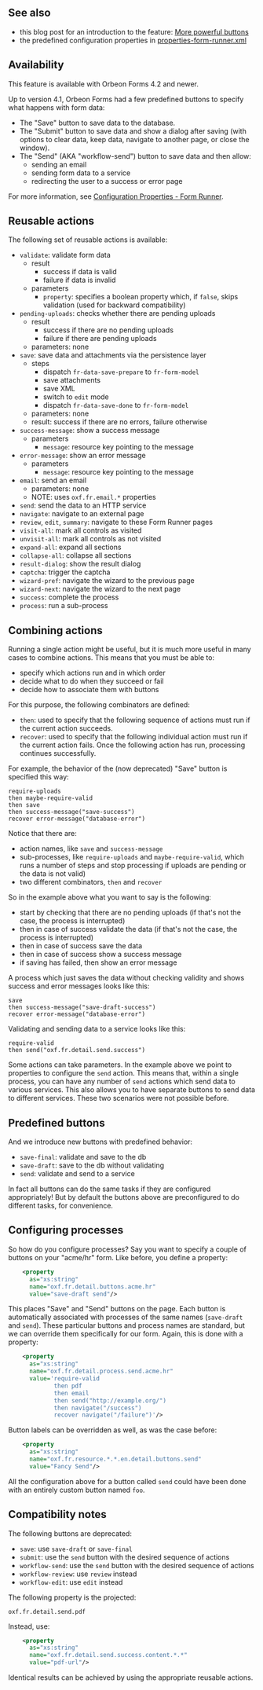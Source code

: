 ## See also

- this blog post for an introduction to the feature: [More powerful buttons](http://blog.orbeon.com/2013/04/more-powerful-buttons.html)
- the predefined configuration properties in [properties-form-runner.xml](https://github.com/orbeon/orbeon-forms/blob/master/src/resources-packaged/config/properties-form-runner.xml)

## Availability

This feature is available with Orbeon Forms 4.2 and newer.

Up to version 4.1, Orbeon Forms had a few predefined buttons to specify what happens with form data:

- The "Save" button to save data to the database.
- The "Submit" button to save data and show a dialog after saving (with options to clear data, keep data, navigate to another page, or close the window).
- The "Send" (AKA "workflow-send") button to save data and then allow:
    - sending an email
    - sending form data to a service
    - redirecting the user to a success or error page

For more information, see [Configuration Properties - Form Runner](http://wiki.orbeon.com/forms/doc/developer-guide/configuration-properties/configuration-properties-form-runner).

## Reusable actions

The following set of reusable actions is available:

- `validate`: validate form data
    - result
        - success if data is valid
        - failure if data is invalid
    - parameters
        - `property`: specifies a boolean property which, if `false`, skips validation (used for backward compatibility)
- `pending-uploads`: checks whether there are pending uploads
    - result
        - success if there are no pending uploads
        - failure if there are pending uploads
    - parameters: none
- `save`: save data and attachments via the persistence layer
    - steps
        - dispatch `fr-data-save-prepare` to `fr-form-model`
        - save attachments
        - save XML
        - switch to `edit` mode
        - dispatch `fr-data-save-done` to `fr-form-model`
    - parameters: none
    - result: success if there are no errors, failure otherwise
- `success-message`: show a success message
    - parameters
        - `message`: resource key pointing to the message
- `error-message`: show an error message
    - parameters
        - `message`: resource key pointing to the message
- `email`: send an email
    - parameters: none
    - NOTE: uses `oxf.fr.email.*` properties
- `send`: send the data to an HTTP service
- `navigate`: navigate to an external page
- `review`, `edit`, `summary`: navigate to these Form Runner pages
- `visit-all`: mark all controls as visited
- `unvisit-all`: mark all controls as not visited
- `expand-all`: expand all sections
- `collapse-all`: collapse all sections
- `result-dialog`: show the result dialog
- `captcha`: trigger the captcha
- `wizard-pref`: navigate the wizard to the previous page
- `wizard-next`: navigate the wizard to the next page
- `success`: complete the process
- `process`: run a sub-process

## Combining actions

Running a single action might be useful, but it is much more useful in many cases to combine actions. This means that you must be able to:

- specify which actions run and in which order
- decide what to do when they succeed or fail
- decide how to associate them with buttons

For this purpose, the following combinators are defined:

- `then`: used to specify that the following sequence of actions must run if the current action succeeds.
- `recover`: used to specify that the following individual action must run if the current action fails. Once the following action has run, processing continues successfully.

For example, the behavior of the (now deprecated) "Save" button is specified this way:

    require-uploads
    then maybe-require-valid
    then save
    then success-message("save-success")
    recover error-message("database-error")

Notice that there are:

- action names, like `save` and `success-message`
- sub-processes, like `require-uploads` and `maybe-require-valid`, which runs a number of steps and stop processing if uploads are pending or the data is not valid)
- two different combinators, `then` and `recover`

So in the example above what you want to say is the following:

- start by checking that there are no pending uploads (if that's not the case, the process is interrupted)
- then in case of success validate the data (if that's not the case, the process is interrupted)
- then in case of success save the data
- then in case of success show a success message
- if saving has failed, then show an error message

A process which just saves the data without checking validity and shows success and error messages looks like this:

    save
    then success-message("save-draft-success")
    recover error-message("database-error")

Validating and sending data to a service looks like this:

    require-valid
    then send("oxf.fr.detail.send.success")

Some actions can take parameters. In the example above we point to properties to configure the `send` action. This means that, within a single process, you can have any number of `send` actions which send data to various services. This also allows you to have separate buttons to send data to different services. These two scenarios were not possible before.

## Predefined buttons

And we introduce new buttons with predefined behavior:

- `save-final`: validate and save to the db
- `save-draft`: save to the db without validating
- `send`: validate and send to a service

In fact all buttons can do the same tasks if they are configured appropriately! But by default the buttons above are preconfigured to do different tasks, for convenience.

## Configuring processes

So how do you configure processes? Say you want to specify a couple of buttons on your "acme/hr" form. Like before, you define a property:

```xml
    <property
      as="xs:string"
      name="oxf.fr.detail.buttons.acme.hr"
      value="save-draft send"/>
```

This places "Save" and "Send" buttons on the page. Each button is automatically associated with processes of the same names (`save-draft` and `send`). These particular buttons and process names are standard, but we can override them specifically for our form. Again, this is done with a property:

```xml
    <property
      as="xs:string"
      name="oxf.fr.detail.process.send.acme.hr"
      value='require-valid
             then pdf
             then email
             then send("http://example.org/")
             then navigate("/success")
             recover navigate("/failure")'/>
```

Button labels can be overridden as well, as was the case before:

```xml
    <property
      as="xs:string"
      name="oxf.fr.resource.*.*.en.detail.buttons.send"
      value="Fancy Send"/>
```

All the configuration above for a button called `send` could have been done with an entirely custom button named `foo`.

## Compatibility notes

The following buttons are deprecated:

- `save`: use `save-draft` or `save-final`
- `submit`: use the `send` button with the desired sequence of actions
- `workflow-send`: use the `send` button with the desired sequence of actions
- `workflow-review`: use `review` instead
- `workflow-edit`: use `edit` instead

The following property is the projected:

    oxf.fr.detail.send.pdf

Instead, use:

```xml
    <property
      as="xs:string"
      name="oxf.fr.detail.send.success.content.*.*"
      value="pdf-url"/>
```

Identical results can be achieved by using the appropriate reusable actions.